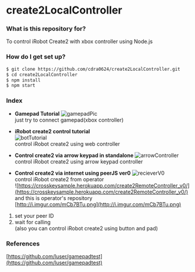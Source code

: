 # create2LocalController #

### What is this repository for? 
To control iRobot Create2 with xbox controller using Node.js

### How do I get set up? ###

```sh
$ git clone https://github.com/cdra0624/create2LocalController.git
$ cd create2LocalController
$ npm install
$ npm start
```

### Index ###
* **Gamepad Tutorial** 
![gamepadPic](http://imgur.com/a/3BN6P)  
just try to connect gamepad(xbox controller)

* **iRobot create2 control tutorial**  
![botTutorial](http://imgur.com/a/nPAMP)  
control iRobot create2 using web controller

* **Control create2 via arrow keypad in standalone** 
![arrowController](http://imgur.com/a/Vc7du)  
control iRobot create2 using arrow keypad controller

* **Control create2 via internet using peerJS ver0** 
![recieverV0](http://imgur.com/a/Hcvg5)  
control iRobot create2 from operator    
![https://crosskeysample.herokuapp.com/create2RemoteController_v0/](https://crosskeysample.herokuapp.com/create2RemoteController_v0/)  
and this is operator's repository  
[http://i.imgur.com/mCb7BTu.png](http://i.imgur.com/mCb7BTu.png)   
1. set your peer ID  
2. wait for calling  
(also you can control iRobot create2 using button and pad)  



### References ###
[https://github.com/luser/gamepadtest](https://github.com/luser/gamepadtest) 